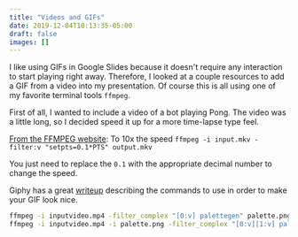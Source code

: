 ```yaml
---
title: "Videos and GIFs"
date: 2019-12-04T10:13:35-05:00
draft: false
images: []
---
```


I like using GIFs in Google Slides because it doesn't require any interaction to start playing right away. Therefore, I looked at a couple resources to add a GIF from a video into my presentation. Of course this is all using one of my favorite terminal tools `ffmpeg`.

First of all, I wanted to include a video of a bot playing Pong. The video was a little long, so I decided speed it up for a more time-lapse type feel.

[From the FFMPEG website](https://trac.ffmpeg.org/wiki/How%20to%20speed%20up%20/%20slow%20down%20a%20video): To 10x the speed `ffmpeg -i input.mkv -filter:v "setpts=0.1*PTS" output.mkv` 

You just need to replace the `0.1` with the appropriate decimal number to change the speed.

Giphy has a great [writeup](https://engineering.giphy.com/how-to-make-gifs-with-ffmpeg/) describing the commands to use in order to make your GIF look nice.

```bash
ffmpeg -i inputvideo.mp4 -filter_complex "[0:v] palettegen" palette.png
ffmpeg -i inputvideo.mp4 -i palette.png -filter_complex "[0:v][1:v] paletteuse" output.gif
```

